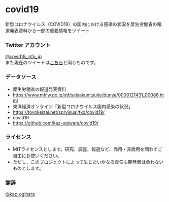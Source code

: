 # covid19
新型コロナウイルス（COVID19）の国内における感染の状況を厚生労働省の報道発表資料から一部の重要情報をツイート

### Twitter アカウント
[@covid19_info_jp](https://twitter.com/covid19_info_jp/)  
また現在のツイートは[こちら](./TWEET.txt)と同じものです。

### データソース
- 厚生労働省の報道発表資料
- https://www.mhlw.go.jp/stf/seisakunitsuite/bunya/0000121431_00086.html
- 東洋経済オンライン「新型コロナウイルス国内感染の状況」
- https://toyokeizai.net/sp/visual/tko/covid19/
- covid19  
- https://github.com/kaz-ogiwara/covid19/

### ライセンス
- MITライセンスとします。研究、調査、報道など、商用・非商用を問わずご自由にお使いください。
- ただし、このプロジェクトによって生じたいかなる責任も開発者は負わないものとします。

### 謝辞
[@kaz_ogihara](https://github.com/kaz-ogiwara)
